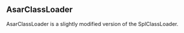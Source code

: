 AsarClassLoader
---------------

AsarClassLoader is a slightly modified version of the SplClassLoader.